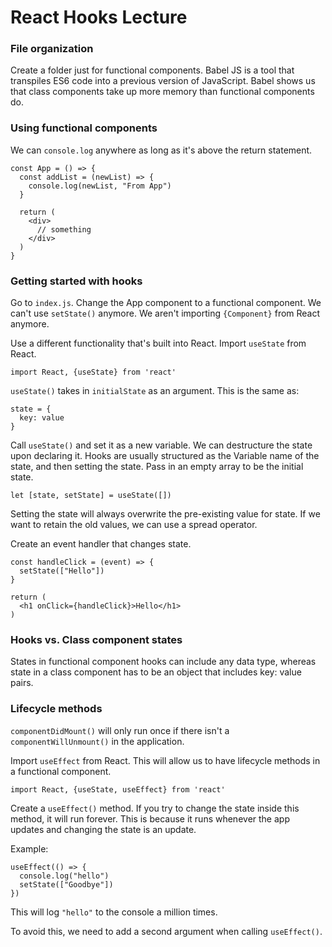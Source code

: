 # React Hooks Lecture

### File organization
Create a folder just for functional components. Babel JS is a tool that transpiles ES6 code into a previous version of JavaScript. Babel shows us that class components take up more memory than functional components do. 

### Using functional components
We can `console.log` anywhere as long as it's above the return statement.

```
const App = () => {
  const addList = (newList) => {
    console.log(newList, "From App")
  }

  return (
    <div>
      // something
    </div>
  )
}
```

### Getting started with hooks
Go to `index.js`. Change the App component to a functional component. We can't use `setState()` anymore. We aren't importing `{Component}` from React anymore.

Use a different functionality that's built into React. Import `useState` from React.
```
import React, {useState} from 'react'
```

`useState()` takes in `initialState` as an argument. This is the same as:

```
state = {
  key: value
}
```

Call `useState()` and set it as a new variable. We can destructure the state upon declaring it. Hooks are usually structured as the Variable name of the state, and then setting the state. Pass in an empty array to be the initial state.

```
let [state, setState] = useState([])
```

Setting the state will always overwrite the pre-existing value for state. If we want to retain the old values, we can use a spread operator.

Create an event handler that changes state.
```
const handleClick = (event) => {
  setState(["Hello"])
}

return (
  <h1 onClick={handleClick}>Hello</h1>
)
```

### Hooks vs. Class component states
States in functional component hooks can include any data type, whereas state in a class component has to be an object that includes key: value pairs.

### Lifecycle methods
`componentDidMount()` will only run once if there isn't a `componentWillUnmount()` in the application.

Import `useEffect` from React. This will allow us to have lifecycle methods in a functional component.
```
import React, {useState, useEffect} from 'react'
```

Create a `useEffect()` method. If you try to change the state inside this method, it will run forever. This is because it runs whenever the app updates and changing the state is an update.

Example:
```
useEffect(() => {
  console.log("hello")
  setState(["Goodbye"])
})
```

This will log `"hello"` to the console a million times.

To avoid this, we need to add a second argument when calling `useEffect()`.